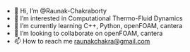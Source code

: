 - 👋 Hi, I’m @Raunak-Chakraborty
- 👀 I’m interested in Computational Thermo-Fluid Dynamics
- 🌱 I’m currently learning C++, Python, openFOAM, cantera
- 💞️ I’m looking to collaborate on openFOAM, cantera
- 📫 How to reach me raunakchakra@gmail.com

<!---
Raunak-Chakraborty/Raunak-Chakraborty is a ✨ special ✨ repository because its `README.md` (this file) appears on your GitHub profile.
You can click the Preview link to take a look at your changes.
--->
